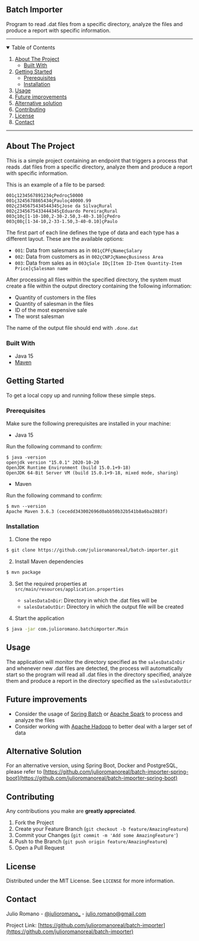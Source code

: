 ## Batch Importer

Program to read .dat files from a specific directory, analyze the files and produce a report with specific information.

-----

<details open="open">
  <summary>Table of Contents</summary>
  <ol>
    <li>
      <a href="#about-the-project">About The Project</a>
      <ul>
        <li><a href="#built-with">Built With</a></li>
      </ul>
    </li>
    <li>
      <a href="#getting-started">Getting Started</a>
      <ul>
        <li><a href="#prerequisites">Prerequisites</a></li>
        <li><a href="#installation">Installation</a></li>
      </ul>
    </li>
    <li><a href="#usage">Usage</a></li>
    <li><a href="#future-improvements">Future improvements</a></li>
    <li><a href="#alternative-solution">Alternative solution</a></li>
    <li><a href="#contributing">Contributing</a></li>
    <li><a href="#license">License</a></li>
    <li><a href="#contact">Contact</a></li>
  </ol>
</details>

---

## About The Project

This is a simple project containing an endpoint that triggers a process that reads .dat files from a specific directory, analyze them and produce a report with specific information.

This is an example of a file to be parsed:

```aidl
001ç1234567891234çPedroç50000
001ç3245678865434çPauloç40000.99
002ç2345675434544345çJose da SilvaçRural
002ç2345675433444345çEduardo PereiraçRural
003ç10ç[1-10-100,2-30-2.50,3-40-3.10]çPedro
003ç08ç[1-34-10,2-33-1.50,3-40-0.10]çPaulo
```

The first part of each line defines the type of data and each type has a different layout. These are the available options:

* `001`: Data from salesmans as in `001çCPFçNameçSalary`
* `002`: Data from customers as in `002çCNPJçNameçBusiness Area`
* `003`: Data from sales as in `003çSale IDç[Item ID-Item Quantity-Item Price]çSalesman name`

After processing all files within the specified directory, the system must create a file within the output directory containing the following information:

* Quantity of customers in the files
* Quantity of salesman in the files
* ID of the most expensive sale
* The worst salesman

The name of the output file should end with `.done.dat`

### Built With

* Java 15
* [Maven](https://github.com/apache/maven)

## Getting Started

To get a local copy up and running follow these simple steps.

### Prerequisites

Make sure the following prerequisites are installed in your machine:

* Java 15

Run the following command to confirm:

```sh-session
$ java -version
openjdk version "15.0.1" 2020-10-20
OpenJDK Runtime Environment (build 15.0.1+9-18)
OpenJDK 64-Bit Server VM (build 15.0.1+9-18, mixed mode, sharing)
```

* Maven


Run the following command to confirm:

```sh-session
$ mvn --version
Apache Maven 3.6.3 (cecedd343002696d0abb50b32b541b8a6ba2883f)
```



### Installation

1. Clone the repo
```sh
$ git clone https://github.com/julioromanoreal/batch-importer.git
```
2. Install Maven dependencies
```sh
$ mvn package
```
3. Set the required properties at `src/main/resources/application.properties`
    * `salesDataInDir`: Directory in which the .dat files will be
    * `salesDataOutDir`: Directory in which the output file will be created


4. Start the application
```sh
$ java -jar com.julioromano.batchimporter.Main
```

## Usage

The application will monitor the directory specified as the `salesDataInDir` and whenever new .dat files are detected, the process will automatically start so the program will read all .dat files in the directory specified, analyze them and produce a report in the directory specified as the `salesDataOutDir`

## Future improvements
* Consider the usage of [Spring Batch](https://spring.io/projects/spring-batch) or [Apache Spark](https://spark.apache.org/) to process and analyze the files
* Consider working with [Apache Hadoop](https://hadoop.apache.org/) to better deal with a larger set of data

## Alternative Solution

For an alternative version, using Spring Boot, Docker and PostgreSQL, please refer to [https://github.com/julioromanoreal/batch-importer-spring-boot](https://github.com/julioromanoreal/batch-importer-spring-boot)

## Contributing

Any contributions you make are **greatly appreciated**.

1. Fork the Project
2. Create your Feature Branch (`git checkout -b feature/AmazingFeature`)
3. Commit your Changes (`git commit -m 'Add some AmazingFeature'`)
4. Push to the Branch (`git push origin feature/AmazingFeature`)
5. Open a Pull Request

## License

Distributed under the MIT License. See `LICENSE` for more information.

## Contact

Julio Romano - [@julioromano_](https://twitter.com/julioromano_) - julio.romano@gmail.com

Project Link: [https://github.com/julioromanoreal/batch-importer](https://github.com/julioromanoreal/batch-importer)
